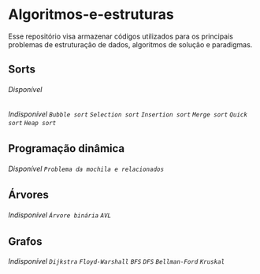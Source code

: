# Algoritmos-e-estruturas
Esse repositório visa armazenar códigos utilizados para os principais problemas de estruturação de dados, algoritmos de solução e paradigmas.
## Sorts
###### Disponível
###### Indisponível `Bubble sort` `Selection sort` `Insertion sort` `Merge sort` `Quick sort` `Heap sort`
## Programação dinâmica
###### Disponível `Problema da mochila e relacionados`
## Árvores
###### Indisponível `Árvore binária` `AVL`
## Grafos
###### Indisponível `Dijkstra` `Floyd-Warshall` `BFS` `DFS` `Bellman-Ford` `Kruskal`
